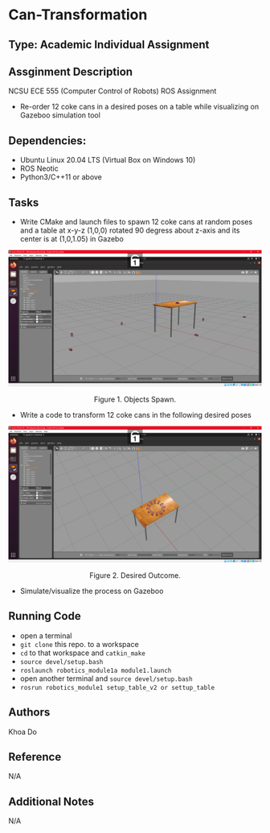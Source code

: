 # Can-Transformation

## Type: Academic Individual Assignment

## Assginment Description
NCSU ECE 555 (Computer Control of Robots) ROS Assignment
  - Re-order 12 coke cans in a desired poses on a table while visualizing on Gazeboo simulation tool

## Dependencies:
  - Ubuntu Linux 20.04 LTS (Virtual Box on Windows 10)
  - ROS Neotic 
  - Python3/C++11 or above
  
## Tasks
  - Write CMake and launch files to spawn 12 coke cans at random poses and a table at x-y-z (1,0,0) rotated 90 degress about z-axis and its center is at (1,0,1.05) in Gazebo

![ase1997](https://github.com/ase1997/Can-Transformation/blob/main/random_cans.png)
<p align="center">
Figure 1. Objects Spawn.
</p>

  - Write a code to transform 12 coke cans in the following desired poses
  
![ase1997](https://github.com/ase1997/Can-Transformation/blob/main/ordered_cans.png)
<p align="center">
Figure 2. Desired Outcome.
</p>

  - Simulate/visualize the process on Gazeboo

## Running Code
  - open a terminal
  - `git clone` this repo. to a workspace
  - `cd` to that workspace and `catkin_make`
  - `source devel/setup.bash`
  - `roslaunch robotics_module1a module1.launch`
  - open another terminal and `source devel/setup.bash`
  - `rosrun robotics_module1 setup_table_v2 or settup_table`

## Authors
Khoa Do

## Reference
N/A

## Additional Notes
N/A
